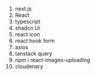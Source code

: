 1. next.js
2. React
3. typescript
4. shadcn Ui
5. react icon
6. react hook form
7. axios
8. tanstack query
9. npm i react-images-uploading
10. cloudenary